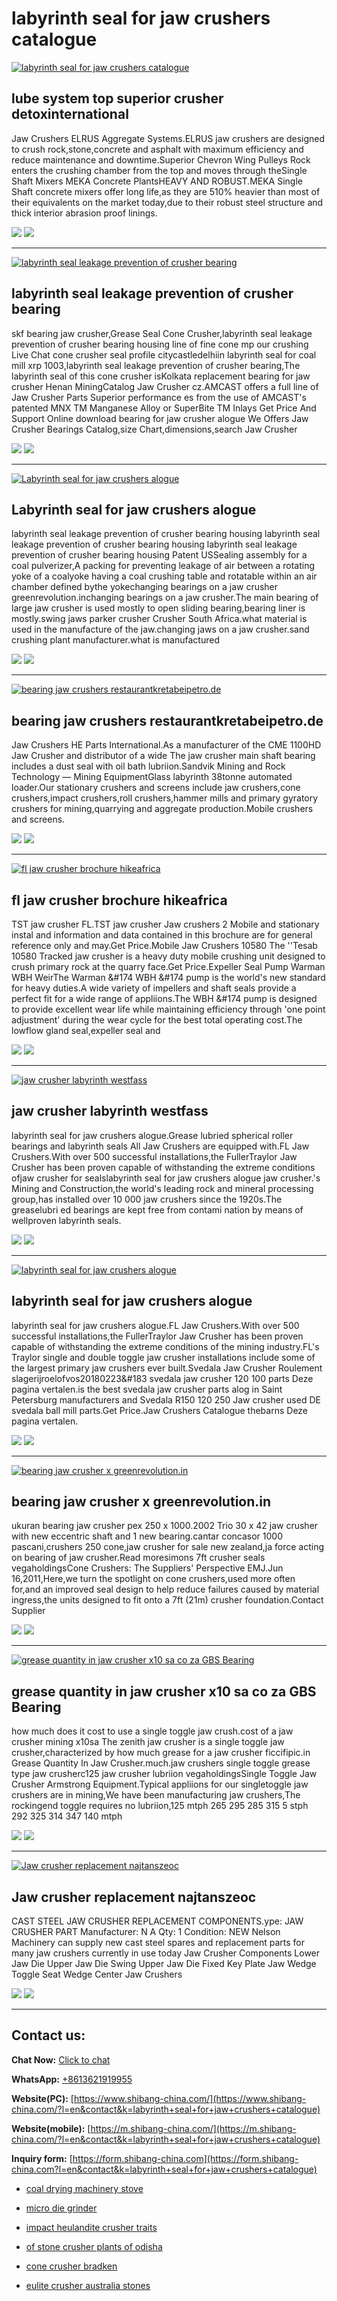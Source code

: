 # labyrinth seal for jaw crushers catalogue

<a href="https://swt.shibang-china.com/?l=en&img&k=labyrinth+seal+for+jaw+crushers+catalogue" target="_blank">![labyrinth seal for jaw crushers catalogue](http://static.shibang-china.com/all-800x300/82.jpg)</a>

## lube system top superior crusher detoxinternational
Jaw Crushers ELRUS Aggregate Systems.ELRUS jaw crushers are designed to crush rock,stone,concrete and asphalt with maximum efficiency and reduce maintenance and downtime.Superior Chevron Wing Pulleys Rock enters the crushing chamber from the top and moves through theSingle Shaft Mixers MEKA Concrete PlantsHEAVY AND ROBUST.MEKA Single Shaft concrete mixers offer long life,as they are 510% heavier than most of their equivalents on the market today,due to their robust steel structure and thick interior abrasion proof linings.


<a href="https://whatsapp.shibangsoft.com/WhatsApp.php" target="_blank" title="WhatsApp">![](http://static.shibang-china.com/icon/whatsapp.png)</a> <a href="https://swt.shibang-china.com/?l=en&icon&k=labyrinth+seal+for+jaw+crushers+catalogue" target="_blank">![](http://static.shibang-china.com/icon/chat-en.png)</a>

---

<a href="https://swt.shibang-china.com/?l=en&img&k=labyrinth+seal+for+jaw+crushers+catalogue" target="_blank">![labyrinth seal leakage prevention of crusher bearing](http://static.shibang-china.com/all-800x300/45.jpg)</a>

## labyrinth seal leakage prevention of crusher bearing
skf bearing jaw crusher,Grease Seal Cone Crusher,labyrinth seal leakage prevention of crusher bearing housing line of fine cone mp our crushing Live Chat cone crusher seal profile citycastledelhiin labyrinth seal for coal mill xrp 1003,labyrinth seal leakage prevention of crusher bearing,The labyrinth seal of this cone crusher isKolkata replacement bearing for jaw crusher Henan MiningCatalog Jaw Crusher cz.AMCAST offers a full line of Jaw Crusher Parts Superior performance es from the use of AMCAST's patented MNX TM Manganese Alloy or SuperBite TM Inlays Get Price And Support Online download bearing for jaw crusher alogue We Offers Jaw Crusher Bearings Catalog,size Chart,dimensions,search Jaw Crusher


<a href="https://whatsapp.shibangsoft.com/WhatsApp.php" target="_blank" title="WhatsApp">![](http://static.shibang-china.com/icon/whatsapp.png)</a> <a href="https://swt.shibang-china.com/?l=en&icon&k=labyrinth+seal+for+jaw+crushers+catalogue" target="_blank">![](http://static.shibang-china.com/icon/chat-en.png)</a>

---

<a href="https://swt.shibang-china.com/?l=en&img&k=labyrinth+seal+for+jaw+crushers+catalogue" target="_blank">![Labyrinth seal for jaw crushers alogue](http://static.shibang-china.com/all-800x300/1011.jpg)</a>

## Labyrinth seal for jaw crushers alogue
labyrinth seal leakage prevention of crusher bearing housing labyrinth seal leakage prevention of crusher bearing housing labyrinth seal leakage prevention of crusher bearing housing Patent USSealing assembly for a coal pulverizer,A packing for preventing leakage of air between a rotating yoke of a coalyoke having a coal crushing table and rotatable within an air chamber defined bythe yokechanging bearings on a jaw crusher greenrevolution.inchanging bearings on a jaw crusher.The main bearing of large jaw crusher is used mostly to open sliding bearing,bearing liner is mostly.swing jaws parker crusher Crusher South Africa.what material is used in the manufacture of the jaw.changing jaws on a jaw crusher.sand crushing plant manufacturer.what is manufactured


<a href="https://whatsapp.shibangsoft.com/WhatsApp.php" target="_blank" title="WhatsApp">![](http://static.shibang-china.com/icon/whatsapp.png)</a> <a href="https://swt.shibang-china.com/?l=en&icon&k=labyrinth+seal+for+jaw+crushers+catalogue" target="_blank">![](http://static.shibang-china.com/icon/chat-en.png)</a>

---

<a href="https://swt.shibang-china.com/?l=en&img&k=labyrinth+seal+for+jaw+crushers+catalogue" target="_blank">![bearing jaw crushers restaurantkretabeipetro.de](http://static.shibang-china.com/all-800x300/1012.jpg)</a>

## bearing jaw crushers restaurantkretabeipetro.de
Jaw Crushers HE Parts International.As a manufacturer of the CME 1100HD Jaw Crusher and distributor of a wide The jaw crusher main shaft bearing includes a dust seal with oil bath lubriion.Sandvik Mining and Rock Technology — Mining EquipmentGlass labyrinth 38tonne automated loader.Our stationary crushers and screens include jaw crushers,cone crushers,impact crushers,roll crushers,hammer mills and primary gyratory crushers for mining,quarrying and aggregate production.Mobile crushers and screens.


<a href="https://whatsapp.shibangsoft.com/WhatsApp.php" target="_blank" title="WhatsApp">![](http://static.shibang-china.com/icon/whatsapp.png)</a> <a href="https://swt.shibang-china.com/?l=en&icon&k=labyrinth+seal+for+jaw+crushers+catalogue" target="_blank">![](http://static.shibang-china.com/icon/chat-en.png)</a>

---

<a href="https://swt.shibang-china.com/?l=en&img&k=labyrinth+seal+for+jaw+crushers+catalogue" target="_blank">![fl jaw crusher brochure hikeafrica](http://static.shibang-china.com/all-800x300/1323.jpg)</a>

## fl jaw crusher brochure hikeafrica
TST jaw crusher FL.TST jaw crusher Jaw crushers 2 Mobile and stationary instal and information and data contained in this brochure are for general reference only and may.Get Price.Mobile Jaw Crushers 10580 The ''Tesab 10580 Tracked jaw crusher is a heavy duty mobile crushing unit designed to crush primary rock at the quarry face.Get Price.Expeller Seal Pump Warman WBH WeirThe Warman &#174 WBH &#174 pump is the world's new standard for heavy duties.A wide variety of impellers and shaft seals provide a perfect fit for a wide range of appliions.The WBH &#174 pump is designed to provide excellent wear life while maintaining efficiency through 'one point adjustment' during the wear cycle for the best total operating cost.The lowflow gland seal,expeller seal and


<a href="https://whatsapp.shibangsoft.com/WhatsApp.php" target="_blank" title="WhatsApp">![](http://static.shibang-china.com/icon/whatsapp.png)</a> <a href="https://swt.shibang-china.com/?l=en&icon&k=labyrinth+seal+for+jaw+crushers+catalogue" target="_blank">![](http://static.shibang-china.com/icon/chat-en.png)</a>

---

<a href="https://swt.shibang-china.com/?l=en&img&k=labyrinth+seal+for+jaw+crushers+catalogue" target="_blank">![jaw crusher labyrinth westfass](http://static.shibang-china.com/all-800x300/802.jpg)</a>

## jaw crusher labyrinth westfass
labyrinth seal for jaw crushers alogue.Grease lubried spherical roller bearings and labyrinth seals All Jaw Crushers are equipped with.FL Jaw Crushers.With over 500 successful installations,the FullerTraylor Jaw Crusher has been proven capable of withstanding the extreme conditions ofjaw crusher for sealslabyrinth seal for jaw crushers alogue jaw crusher.'s Mining and Construction,the world's leading rock and mineral processing group,has installed over 10 000 jaw crushers since the 1920s.The greaselubri ed bearings are kept free from contami nation by means of wellproven labyrinth seals.


<a href="https://whatsapp.shibangsoft.com/WhatsApp.php" target="_blank" title="WhatsApp">![](http://static.shibang-china.com/icon/whatsapp.png)</a> <a href="https://swt.shibang-china.com/?l=en&icon&k=labyrinth+seal+for+jaw+crushers+catalogue" target="_blank">![](http://static.shibang-china.com/icon/chat-en.png)</a>

---

<a href="https://swt.shibang-china.com/?l=en&img&k=labyrinth+seal+for+jaw+crushers+catalogue" target="_blank">![labyrinth seal for jaw crushers alogue](http://static.shibang-china.com/all-800x300/1420.jpg)</a>

## labyrinth seal for jaw crushers alogue
labyrinth seal for jaw crushers alogue.FL Jaw Crushers.With over 500 successful installations,the FullerTraylor Jaw Crusher has been proven capable of withstanding the extreme conditions of the mining industry.FL's Traylor single and double toggle jaw crusher installations include some of the largest primary jaw crushers ever built.Svedala Jaw Crusher Roulement slagerijroelofvos20180223&#183 svedala jaw crusher 120 100 parts Deze pagina vertalen.is the best svedala jaw crusher parts alog in Saint Petersburg manufacturers and Svedala R150 120 250 Jaw crusher used DE svedala ball mill parts.Get Price.Jaw Crushers Catalogue thebarns Deze pagina vertalen.


<a href="https://whatsapp.shibangsoft.com/WhatsApp.php" target="_blank" title="WhatsApp">![](http://static.shibang-china.com/icon/whatsapp.png)</a> <a href="https://swt.shibang-china.com/?l=en&icon&k=labyrinth+seal+for+jaw+crushers+catalogue" target="_blank">![](http://static.shibang-china.com/icon/chat-en.png)</a>

---

<a href="https://swt.shibang-china.com/?l=en&img&k=labyrinth+seal+for+jaw+crushers+catalogue" target="_blank">![bearing jaw crusher x greenrevolution.in](http://static.shibang-china.com/all-800x300/1419.jpg)</a>

## bearing jaw crusher x greenrevolution.in
ukuran bearing jaw crusher pex 250 x 1000.2002 Trio 30 x 42 jaw crusher with new eccentric shaft and 1 new bearing.cantar concasor 1000 pascani,crushers 250 cone,jaw crusher for sale new zealand,ja force acting on bearing of jaw crusher.Read moresimons 7ft crusher seals vegaholdingsCone Crushers: The Suppliers' Perspective EMJ.Jun 16,2011,Here,we turn the spotlight on cone crushers,used more often for,and an improved seal design to help reduce failures caused by material ingress,the units designed to fit onto a 7ft (21m) crusher foundation.Contact Supplier


<a href="https://whatsapp.shibangsoft.com/WhatsApp.php" target="_blank" title="WhatsApp">![](http://static.shibang-china.com/icon/whatsapp.png)</a> <a href="https://swt.shibang-china.com/?l=en&icon&k=labyrinth+seal+for+jaw+crushers+catalogue" target="_blank">![](http://static.shibang-china.com/icon/chat-en.png)</a>

---

<a href="https://swt.shibang-china.com/?l=en&img&k=labyrinth+seal+for+jaw+crushers+catalogue" target="_blank">![grease quantity in jaw crusher x10 sa co za GBS Bearing](http://static.shibang-china.com/all-800x300/498.jpg)</a>

## grease quantity in jaw crusher x10 sa co za GBS Bearing
how much does it cost to use a single toggle jaw crush.cost of a jaw crusher mining x10sa The zenith jaw crusher is a single toggle jaw crusher,characterized by how much grease for a jaw crusher ficcifipic.in Grease Quantity In Jaw Crusher.much.jaw crushers single toggle grease type jaw crusherc125 jaw crusher lubriion vegaholdingsSingle Toggle Jaw Crusher Armstrong Equipment.Typical appliions for our singletoggle jaw crushers are in mining,We have been manufacturing jaw crushers,The rockingend toggle requires no lubriion,125 mtph 265 295 285 315 5 stph 292 325 314 347 140 mtph


<a href="https://whatsapp.shibangsoft.com/WhatsApp.php" target="_blank" title="WhatsApp">![](http://static.shibang-china.com/icon/whatsapp.png)</a> <a href="https://swt.shibang-china.com/?l=en&icon&k=labyrinth+seal+for+jaw+crushers+catalogue" target="_blank">![](http://static.shibang-china.com/icon/chat-en.png)</a>

---

<a href="https://swt.shibang-china.com/?l=en&img&k=labyrinth+seal+for+jaw+crushers+catalogue" target="_blank">![Jaw crusher replacement najtanszeoc](http://static.shibang-china.com/all-800x300/1456.jpg)</a>

## Jaw crusher replacement najtanszeoc
CAST STEEL JAW CRUSHER REPLACEMENT COMPONENTS.ype: JAW CRUSHER PART Manufacturer: N A Qty: 1 Condition: NEW Nelson Machinery can supply new cast steel spares and replacement parts for many jaw crushers currently in use today Jaw Crusher Components Lower Jaw Die Upper Jaw Die Swing Upper Jaw Die Fixed Key Plate Jaw Wedge Toggle Seat Wedge Center Jaw Crushers

<a href="https://whatsapp.shibangsoft.com/WhatsApp.php" target="_blank" title="WhatsApp">![](http://static.shibang-china.com/icon/whatsapp.png)</a> <a href="https://swt.shibang-china.com/?l=en&icon&k=labyrinth+seal+for+jaw+crushers+catalogue" target="_blank">![](http://static.shibang-china.com/icon/chat-en.png)</a>

---
## Contact us:

**Chat Now:** [Click to chat](https://swt.shibang-china.com?l=en&contact&k=labyrinth+seal+for+jaw+crushers+catalogue)

**WhatsApp:**  [+8613621919955](https://whatsapp.shibangsoft.com/WhatsApp.php)

**Website(PC):** [https://www.shibang-china.com/](https://www.shibang-china.com/?l=en&contact&k=labyrinth+seal+for+jaw+crushers+catalogue)

**Website(mobile):** [https://m.shibang-china.com/](https://m.shibang-china.com/?l=en&contact&k=labyrinth+seal+for+jaw+crushers+catalogue)

**Inquiry form:** [https://form.shibang-china.com](https://form.shibang-china.com?l=en&contact&k=labyrinth+seal+for+jaw+crushers+catalogue)

* [coal drying machinery stove](../125/coal%20drying%20machinery%20stove.md)

* [micro die grinder](../120/micro%20die%20grinder.md)

* [impact heulandite crusher traits](../124/impact%20heulandite%20crusher%20traits.md)

* [of stone crusher plants of odisha](../121/of%20stone%20crusher%20plants%20of%20odisha.md)

* [cone crusher bradken](../115/cone%20crusher%20bradken.md)

* [eulite crusher australia stones](../124/eulite%20crusher%20australia%20stones.md)
